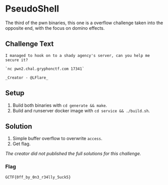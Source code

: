 # PseudoShell
The third of the pwn binaries, this one is a overflow challenge taken into the opposite end, with the focus on domino effects.

## Challenge Text
```
I managed to hook on to a shady agency's server, can you help me secure it?

`nc pwn2.chal.gryphonctf.com 17341`

_Creator - @LFlare_
```

## Setup
1. Build both binaries with `cd generate && make`.
2. Build and runserver docker image with `cd service && ./build.sh`.

## Solution
1. Simple buffer overflow to overwrite `access`.
2. Get flag.

<i>The creator did not published the full solutions for this challenge.</i>

### Flag
`GCTF{0ff_by_0n3_r34lly_5uck5}`



